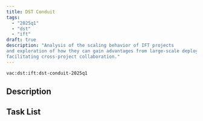 ```yaml
---
title: DST Conduit
tags:
  - "2025q1"
  - "dst"
  - "ift"
draft: true
description: "Analysis of the scaling behavior of IFT projects
and exploration of how they can gain advantages from large-scale deployments,
facilitating cross-project collaboration."
---
```


`vac:dst:ift:dst-conduit-2025q1`

## Description
<!--  TODO
-->


## Task List
<!--  TODO
-->
